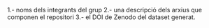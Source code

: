 1.- noms dels integrants del grup
2.- una descripció dels arxius que componen el repositori 
3.- el DOI de Zenodo del dataset generat.

